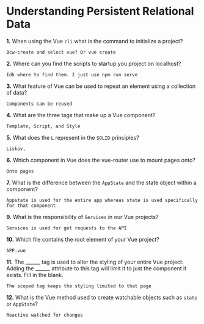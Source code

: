 # Understanding Persistent Relational Data

**1.** When using the Vue `cli` what is the command to initialize a project?
<!-- enter you answer in the space below -->
```
Bcw-create and select vue? Or vue create
```
**2.** Where can you find the scripts to startup you project on localhost?
<!-- enter you answer in the space below -->
```
Idk where to find them. I just use npm run serve
```
**3.** What feature of Vue can be used to repeat an element using a collection of data?
<!-- enter you answer in the space below -->
```
Components can be reused
```
**4.** What are the three tags that make up a Vue component?
<!-- enter you answer in the space below -->
```
Template, Script, and Style
```
**5.** What does the `L` represent in the `SOLID` principles?
<!-- enter you answer in the space below -->
```
Liskov,
```
**6.** Which component in Vue does the vue-router use to mount pages onto?
<!-- enter you answer in the space below -->
```
Onto pages
```
**7.** What is the difference between the `AppState` and the state object within a component?
<!-- enter you answer in the space below -->
```
Appstate is used for the entire app whereas state is used specifically for that component
```
**9.** What is the responsibility of `Services` in our Vue projects?
<!-- enter you answer in the space below -->
```
Services is used for get requests to the API
```
**10.** Which file contains the root element of your Vue project?
<!-- enter you answer in the space below -->
```
APP.vue
```
**11.** The ______ tag is used to alter the styling of your entire Vue project.  Adding the ______ attribute to this tag will limit it to just the component it exists.  Fill in the blank.
<!-- enter you answer in the space below -->
```
The scoped tag keeps the styling limited to that page
```
**12.** What is the Vue method used to create watchable objects such as `state` or `AppState`?
<!-- enter you answer in the space below -->
```
Reactive watched for changes
```